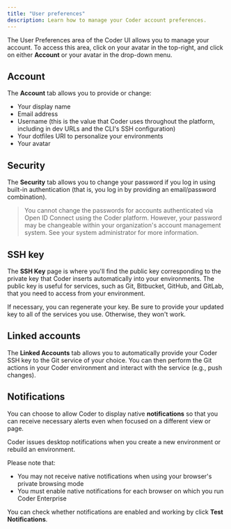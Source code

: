 ```yaml
---
title: "User preferences"
description: Learn how to manage your Coder account preferences.
---
```


The User Preferences area of the Coder UI allows you to manage your account. To
access this area, click on your avatar in the top-right, and click on either
**Account** or your avatar in the drop-down menu.

## Account

The **Account** tab allows you to provide or change:

- Your display name
- Email address
- Username (this is the value that Coder uses throughout the platform, including
  in dev URLs and the CLI's SSH configuration)
- Your dotfiles URI to personalize your environments
- Your avatar

## Security

The **Security** tab allows you to change your password if you log in using
built-in authentication (that is, you log in by providing an email/password
combination).

> You cannot change the passwords for accounts authenticated via Open ID Connect
> using the Coder platform. However, your password may be changeable within your
> organization's account management system. See your system administrator for
> more information.

## SSH key

The **SSH Key** page is where you'll find the public key corresponding to the
private key that Coder inserts automatically into your environments. The public
key is useful for services, such as Git, Bitbucket, GitHub, and GitLab, that you
need to access from your environment.

If necessary, you can regenerate your key. Be sure to provide your updated key
to all of the services you use. Otherwise, they won't work.

## Linked accounts

The **Linked Accounts** tab allows you to automatically provide your Coder SSH
key to the Git service of your choice. You can then perform the Git actions in
your Coder environment and interact with the service (e.g., push changes).

## Notifications

You can choose to allow Coder to display native **notifications** so that you
can receive necessary alerts even when focused on a different view or page.

Coder issues desktop notifications when you create a new environment or rebuild
an environment.

Please note that:

- You may not receive native notifications when using your browser's private
  browsing mode
- You must enable native notifications for each browser on which you run Coder
  Enterprise

You can check whether notifications are enabled and working by click **Test
Notifications**.
